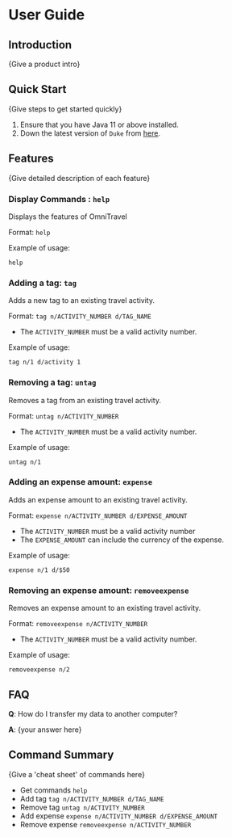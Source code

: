 # User Guide

## Introduction

{Give a product intro}

## Quick Start

{Give steps to get started quickly}

1. Ensure that you have Java 11 or above installed.
1. Down the latest version of `Duke` from [here](http://link.to/duke).

## Features 

{Give detailed description of each feature}

### Display Commands : `help`
Displays the features of OmniTravel

Format: `help`

Example of usage:

`help`


### Adding a tag: `tag`
Adds a new tag to an existing travel activity.

Format: `tag n/ACTIVITY_NUMBER d/TAG_NAME`

* The `ACTIVITY_NUMBER` must be a valid activity number.

Example of usage: 

`tag n/1 d/activity 1`

### Removing a tag: `untag`
Removes a tag from an existing travel activity.

Format: `untag n/ACTIVITY_NUMBER`

* The `ACTIVITY_NUMBER` must be a valid activity number.

Example of usage:

`untag n/1 `

### Adding an expense amount: `expense`
Adds an expense amount to an existing travel activity.

Format: `expense n/ACTIVITY_NUMBER d/EXPENSE_AMOUNT`

* The `ACTIVITY_NUMBER` must be a valid activity number
* The `EXPENSE_AMOUNT` can include the currency of the expense.

Example of usage:

`expense n/1 d/$50`

### Removing an expense amount: `removeexpense`
Removes an expense amount to an existing travel activity.

Format: `removeexpense n/ACTIVITY_NUMBER`

* The `ACTIVITY_NUMBER` must be a valid activity number.

Example of usage:

`removeexpense n/2`


## FAQ

**Q**: How do I transfer my data to another computer? 

**A**: {your answer here}

## Command Summary

{Give a 'cheat sheet' of commands here}

* Get commands `help`
* Add tag `tag n/ACTIVITY_NUMBER d/TAG_NAME`
* Remove tag `untag n/ACTIVITY_NUMBER`
* Add expense `expense n/ACTIVITY_NUMBER d/EXPENSE_AMOUNT`
* Remove expense `removeexpense n/ACTIVITY_NUMBER`
